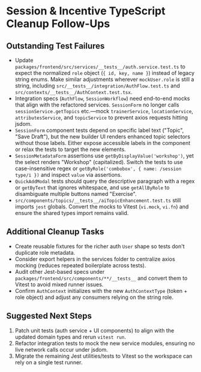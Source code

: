 # Session & Incentive TypeScript Cleanup Follow-Ups

## Outstanding Test Failures
- Update `packages/frontend/src/services/__tests__/auth.service.test.ts` to expect the normalized `role` object (`{ id, key, name }`) instead of legacy string enums. Make similar adjustments wherever `mockUser.role` is still a string, including `src/__tests__/integration/AuthFlow.test.ts` and `src/contexts/__tests__/AuthContext.test.tsx`.
- Integration specs (`AuthFlow`, `SessionWorkflow`) need end-to-end mocks that align with the refactored services. `SessionForm` no longer calls `sessionService.getTopics` etc.—mock `trainerService`, `locationService`, `attributesService`, and `topicService` to prevent axios requests hitting jsdom.
- `SessionForm` component tests depend on specific label text ("Topic", "Save Draft"), but the new builder UI renders enhanced topic selectors without those labels. Either expose accessible labels in the component or relax the tests to target the new elements.
- `SessionMetadataForm` assertions use `getByDisplayValue('workshop')`, yet the select renders "Workshop" (capitalized). Switch the tests to use case-insensitive regex or `getByRole('combobox', { name: /session type/i })` and inspect `value` via assertions.
- `QuickAddModal` tests should query the descriptive paragraph with a regex or `getByText` that ignores whitespace, and use `getAllByRole` to disambiguate multiple buttons named "Exercise".
- `src/components/topics/__tests__/aiTopicEnhancement.test.ts` still imports `jest` globals. Convert the mocks to Vitest (`vi.mock`, `vi.fn`) and ensure the shared types import remains valid.

## Additional Cleanup Tasks
- Create reusable fixtures for the richer auth `User` shape so tests don't duplicate role metadata.
- Consider export helpers in the services folder to centralize axios mocking (reduces repeated boilerplate across tests).
- Audit other Jest-based specs under `packages/frontend/src/components/**/__tests__` and convert them to Vitest to avoid mixed runner issues.
- Confirm `AuthContext` initializes with the new `AuthContextType` (token + role object) and adjust any consumers relying on the string role.

## Suggested Next Steps
1. Patch unit tests (auth service + UI components) to align with the updated domain types and rerun `vitest run`.
2. Refactor integration tests to mock the new service modules, ensuring no live network calls occur under jsdom.
3. Migrate the remaining Jest utilities/tests to Vitest so the workspace can rely on a single test runner.

